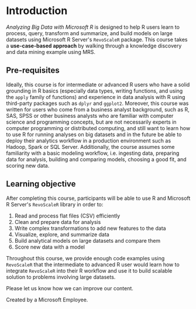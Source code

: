 # Introduction

*Analyzing Big Data with Microsoft R* is designed to help R users learn to process, query, transform and summarize, and build models on large datasets using Microsoft R Server's `RevoScaleR` package. This course takes a **use-case-based approach** by walking through a knowledge discovery and data mining example using MRS.

## Pre-requisites

Ideally, this course is for intermediate or advanced R users who have a solid grounding in R basics (especially data types, writing functions, and using the `apply` family of functions) and experience in data analysis with R using third-party packages such as `dplyr` and `ggplot2`. Moreover, this course was written for users who come from a business analyst background, such as R, SAS, SPSS or other business analysts who are familiar with computer science and programming concepts, but are not necessarily experts in computer programming or distributed computing, and still want to learn how to use R for running analyses on big datasets and in the future be able to deploy their analytics workflow in a production environment such as Hadoop, Spark or SQL Server. Additionally, the course assumes some familiarity with a basic modeling workflow, i.e. ingesting data, preparing data for analysis, building and comparing models, choosing a good fit, and scoring new data.

## Learning objective

After completing this course, participants will be able to use R and Microsoft R Server's `RevoScaleR` library in order to:
1. Read and process flat files (CSV) efficiently
2. Clean and prepare data for analysis
3. Write complex transformations to add new features to the data
4. Visualize, explore, and summarize data
5. Build analytical models on large datasets and compare them
6. Score new data with a model

Throughout this course, we provide enough code examples using `RevoScaleR` that the intermediate to advanced R user would learn how to integrate `RevoScaleR` into their R workflow and use it to build scalable solution to problems involving large datasets.

Please let us know how we can improve our content.

Created by a Microsoft Employee.

